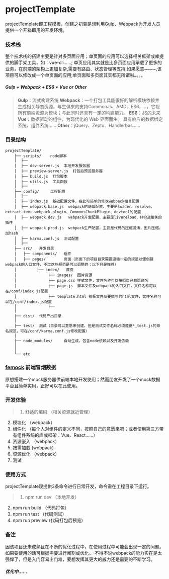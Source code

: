 projectTemplate
========

projectTemplate即工程模板，创建之初衷是想利用Gulp、Webpack为开发人员提供一个开箱即用的开发环境。

### 技术栈
整个技术栈的搭建主要是针对多页面应用；单页面的应用可以选择相关框架或库提供的脚手架工具，如：vue-cli……;
单页应用其实就是比多页面应用承载了更多的业务，在前端的架构上更加复杂,需要有路由、状态管理等支持,如果愿意~~~~,该项目可以修改成一个单页面的应用;单页面和多页面其实都无所谓啦。。。。


##### Gulp + Webpack + ES6 + Vue or Other

> __Gulp__：流式构建系统
  __Webpack__：一个打包工具能很好的解析模块依赖并生成相关静态资源。与生俱来的支持CommonJs、AMD、ES6……，它视所有前端资源为模块；与此同时还具有一定的构建能力。
  __ES6__：JS的未来
  __Vue__：数据驱动的组件，为现代化的 Web 界面而生。 具有响应的数据绑定系统、组件系统……
  __Other__：jQuery、Zepto、Handlerbas……

### 目录结构

>
    projectTemplate/
        ├── scripts/    node脚本
        │  ├──
        │  ├── dev-server.js  本地开发服务器
        │  ├── preview-server.js  打包后预览服务器
        │  ├── build.js  打包脚本
        │  ├── utils.js  工具函数
        │  ├──
        ├── config/     工程配置
        │  ├──
        │  ├── index.js  基础配置文件，在此可简单的修改webpack相关配置
        │  ├── webpack.base.js  webpack的基础配置，主要是loader、resolve、extract-text-webpack-plugin、CommonsChunkPlugin、devtool的配置
        │  ├── webpack.dev.js   webpack开发配置，主要是livereload、HMR及相关的插件
        │  ├── webpack.prod.js  webpack生产配置，主要是代码的压缩混淆，图片压缩，加hash
        │  ├── karma.conf.js  测试配置
        │  ├──
        ├── src/   开发目录
        │   ├── components/   组件
        │   ├── pages/        页面（页面下的项目目录需要遵循一定的规范以便创建webpack的入口文件，不过这些规范是可以调整的；以下只是推荐）
        │         ├── index/   首页
        │              ├── images/  图片资源
        │              ├── page.css 样式文件，文件名称可以按照自己意愿命名
        │              ├── page.js  脚本文件及webpack的入口文件，文件名称可以在/conf/index.js配置
        │              ├── template.html 模板文件及要撰写的html文件，文件名称可以在/conf/index.js配置
        │              ├──
        │
        ├── dist/  代码产出目录
        │
        ├── test/  测试（目录可以意愿来创建，但是测试文件名称必须遵循*_test.js的命名规范，可在/conf/karma.conf.js修改配置）
        │
        ├── node_modules/     自动生成，包含node依赖以及开发依赖
        │
        │
        └── etc


### [femock](https://github.com/yewumian/femock) 前端冒烟数据
原想搭建一个mock服务器供前端本地开发使用；然而朋友开发了一个mock数据平台且简单实用，正好可以在此使用。

### 开发体验
> 1. 舒适的编码 （相关资源就近管理）
2. 模块化 （webpack）
3. 组件化 （每个人对组件的定义不同，按照自己的意愿来吧；或者使用第三方带有组件系统的库或框架：Vue、React……）
4. 资源嵌入 （webpack）
5. 按需加载 (webpack)
6. 资源优化 （webpack）
7. 测试

### 使用方式
projectTemplate现提供3条命令进行日常开发，命令需在工程目录下运行。
> 1. npm run dev   （本地开发）
2. npm run build   （代码打包）
3. npm run test    （代码测试）
4. npm run preview  (代码打包后预览)

### 备注
因该项目还未成熟且在不断的优化过程中，在使用过程中可能会出现一定的问题。如果要使用的话可根据需要进行阉割或优化。
不得不说webpack的能力实在是太强悍了，但是入门容易出门难，要想发挥其更大的威力还是需要的不断学习。

##### 优化中……
